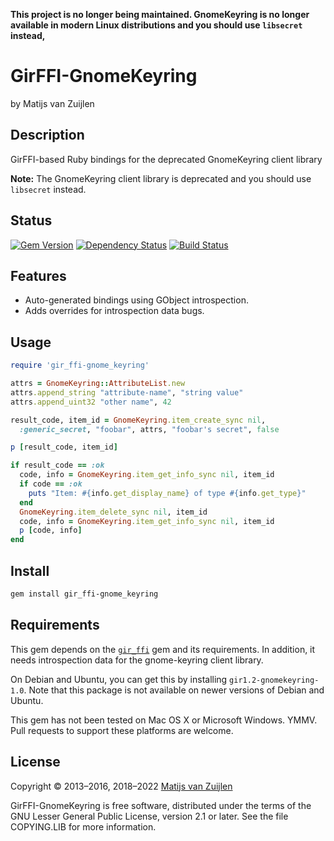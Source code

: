 **This project is no longer being maintained. GnomeKeyring is no longer available in modern Linux distributions and you should use `libsecret` instead,**

# GirFFI-GnomeKeyring

by Matijs van Zuijlen

## Description

GirFFI-based Ruby bindings for the deprecated GnomeKeyring client library

**Note:** The GnomeKeyring client library is deprecated and you should use `libsecret` instead.

## Status

[![Gem Version](https://badge.fury.io/rb/gir_ffi-gnome_keyring.png)](http://badge.fury.io/rb/gir_ffi-gnome_keyring)
[![Dependency Status](https://gemnasium.com/mvz/gir_ffi-gnome_keyring.png)](https://gemnasium.com/mvz/gir_ffi-gnome_keyring)
[![Build Status](https://travis-ci.org/mvz/gir_ffi-gnome_keyring.png?branch=master)](https://travis-ci.org/mvz/gir_ffi-gnome_keyring)

## Features

* Auto-generated bindings using GObject introspection.
* Adds overrides for introspection data bugs.

## Usage

```ruby
require 'gir_ffi-gnome_keyring'

attrs = GnomeKeyring::AttributeList.new
attrs.append_string "attribute-name", "string value"
attrs.append_uint32 "other name", 42

result_code, item_id = GnomeKeyring.item_create_sync nil,
  :generic_secret, "foobar", attrs, "foobar's secret", false

p [result_code, item_id]

if result_code == :ok
  code, info = GnomeKeyring.item_get_info_sync nil, item_id
  if code == :ok
    puts "Item: #{info.get_display_name} of type #{info.get_type}"
  end
  GnomeKeyring.item_delete_sync nil, item_id
  code, info = GnomeKeyring.item_get_info_sync nil, item_id
  p [code, info]
end
```

## Install

```bash
gem install gir_ffi-gnome_keyring
```

## Requirements

This gem depends on the [`gir_ffi`](https://rubygems.org/gems/gir_ffi) gem and
its requirements. In addition, it needs introspection data for the
gnome-keyring client library.

On Debian and Ubuntu, you can get this by installing `gir1.2-gnomekeyring-1.0`.
Note that this package is not available on newer versions of Debian and Ubuntu.

This gem has not been tested on Mac OS X or Microsoft Windows. YMMV. Pull
requests to support these platforms are welcome.

## License

Copyright &copy; 2013&ndash;2016, 2018&ndash;2022 [Matijs van Zuijlen](http://www.matijs.net)

GirFFI-GnomeKeyring is free software, distributed under the terms of the GNU
Lesser General Public License, version 2.1 or later. See the file COPYING.LIB
for more information.
